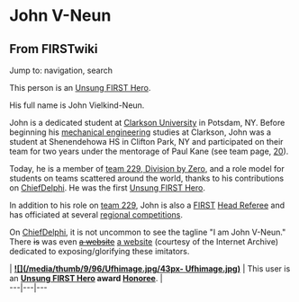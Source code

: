 # John V-Neun

## From FIRSTwiki

Jump to: navigation, search

This person is an [Unsung FIRST Hero](Unsung_FIRST_Hero "Unsung
FIRST Hero").

His full name is John Vielkind-Neun.

John is a dedicated student at [Clarkson University](http://www.wikipedia.org/wiki/Clarkson_University "wikipedia:Clarkson_University") in Potsdam, NY. Before beginning his [mechanical engineering](/index.php?title=Mechanical_engineering&action=edit "Mechanical engineering") studies at Clarkson, John was a student at Shenendehowa HS in Clifton Park, NY and participated on their team for two years under the mentorage of Paul Kane (see team page, [20](20 "20")).

Today, he is a member of [team 229, Division by Zero](229 "229"), and a role model for students on teams scattered around the world, thanks to his contributions on [ChiefDelphi](chiefdelphi). He was the first [Unsung FIRST Hero](Unsung_FIRST_Hero "Unsung FIRST
Hero").

In addition to his role on [team 229](229 "229"), John is also a [FIRST](first) [Head Referee](Head_Referee "Head Referee") and has officiated at several [regional competitions](Index_of_Regionals "Index of Regionals").

On [ChiefDelphi](chiefdelphi), it is not uncommon to see the tagline "I am John V-Neun." There ~~is~~ was even ~~[a website](http://www.johnvneun.com/ "http://www.johnvneun.com/")~~ [a website](http://web.archive.org/web/20050207011454/http://www.johnvneun.com/ "http://web.archive.org/web/20050207011454/http://www.johnvneun.com/") (courtesy of the Internet Archive) dedicated to exposing/glorifying these imitators.

| **[![](/media/thumb/9/96/Ufhimage.jpg/43px-
Ufhimage.jpg)](Image:Ufhimage.jpg)** | This user is an **[Unsung FIRST Hero](Unsung_FIRST_Hero "Unsung FIRST Hero") award [Honoree](Category:Unsung_FIRST_Heroes "Category:Unsung FIRST
Heroes")**. |<br>
---|---|---
